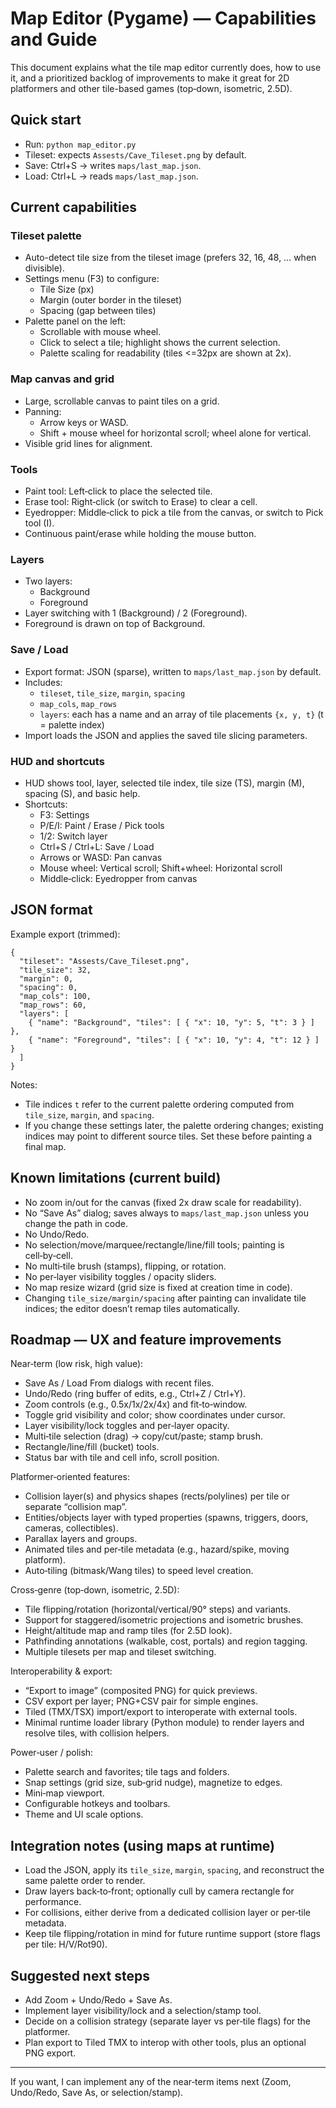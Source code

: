 # Map Editor (Pygame) — Capabilities and Guide

This document explains what the tile map editor currently does, how to use it, and a prioritized backlog of improvements to make it great for 2D platformers and other tile-based games (top‑down, isometric, 2.5D).

## Quick start

- Run: `python map_editor.py`
- Tileset: expects `Assests/Cave_Tileset.png` by default.
- Save: Ctrl+S → writes `maps/last_map.json`.
- Load: Ctrl+L → reads `maps/last_map.json`.

## Current capabilities

### Tileset palette
- Auto-detect tile size from the tileset image (prefers 32, 16, 48, … when divisible).
- Settings menu (F3) to configure:
  - Tile Size (px)
  - Margin (outer border in the tileset)
  - Spacing (gap between tiles)
- Palette panel on the left:
  - Scrollable with mouse wheel.
  - Click to select a tile; highlight shows the current selection.
  - Palette scaling for readability (tiles <=32px are shown at 2x).

### Map canvas and grid
- Large, scrollable canvas to paint tiles on a grid.
- Panning:
  - Arrow keys or WASD.
  - Shift + mouse wheel for horizontal scroll; wheel alone for vertical.
- Visible grid lines for alignment.

### Tools
- Paint tool: Left‑click to place the selected tile.
- Erase tool: Right‑click (or switch to Erase) to clear a cell.
- Eyedropper: Middle‑click to pick a tile from the canvas, or switch to Pick tool (I).
- Continuous paint/erase while holding the mouse button.

### Layers
- Two layers:
  - Background
  - Foreground
- Layer switching with 1 (Background) / 2 (Foreground).
- Foreground is drawn on top of Background.

### Save / Load
- Export format: JSON (sparse), written to `maps/last_map.json` by default.
- Includes:
  - `tileset`, `tile_size`, `margin`, `spacing`
  - `map_cols`, `map_rows`
  - `layers`: each has a name and an array of tile placements `{x, y, t}` (t = palette index)
- Import loads the JSON and applies the saved tile slicing parameters.

### HUD and shortcuts
- HUD shows tool, layer, selected tile index, tile size (TS), margin (M), spacing (S), and basic help.
- Shortcuts:
  - F3: Settings
  - P/E/I: Paint / Erase / Pick tools
  - 1/2: Switch layer
  - Ctrl+S / Ctrl+L: Save / Load
  - Arrows or WASD: Pan canvas
  - Mouse wheel: Vertical scroll; Shift+wheel: Horizontal scroll
  - Middle‑click: Eyedropper from canvas

## JSON format

Example export (trimmed):

```
{
  "tileset": "Assests/Cave_Tileset.png",
  "tile_size": 32,
  "margin": 0,
  "spacing": 0,
  "map_cols": 100,
  "map_rows": 60,
  "layers": [
    { "name": "Background", "tiles": [ { "x": 10, "y": 5, "t": 3 } ] },
    { "name": "Foreground", "tiles": [ { "x": 10, "y": 4, "t": 12 } ] }
  ]
}
```

Notes:
- Tile indices `t` refer to the current palette ordering computed from `tile_size`, `margin`, and `spacing`.
- If you change these settings later, the palette ordering changes; existing indices may point to different source tiles. Set these before painting a final map.

## Known limitations (current build)

- No zoom in/out for the canvas (fixed 2x draw scale for readability).
- No “Save As” dialog; saves always to `maps/last_map.json` unless you change the path in code.
- No Undo/Redo.
- No selection/move/marquee/rectangle/line/fill tools; painting is cell‑by‑cell.
- No multi‑tile brush (stamps), flipping, or rotation.
- No per‑layer visibility toggles / opacity sliders.
- No map resize wizard (grid size is fixed at creation time in code).
- Changing `tile_size/margin/spacing` after painting can invalidate tile indices; the editor doesn’t remap tiles automatically.

## Roadmap — UX and feature improvements

Near‑term (low risk, high value):
- Save As / Load From dialogs with recent files.
- Undo/Redo (ring buffer of edits, e.g., Ctrl+Z / Ctrl+Y).
- Zoom controls (e.g., 0.5x/1x/2x/4x) and fit‑to‑window.
- Toggle grid visibility and color; show coordinates under cursor.
- Layer visibility/lock toggles and per‑layer opacity.
- Multi‑tile selection (drag) → copy/cut/paste; stamp brush.
- Rectangle/line/fill (bucket) tools.
- Status bar with tile and cell info, scroll position.

Platformer‑oriented features:
- Collision layer(s) and physics shapes (rects/polylines) per tile or separate “collision map”.
- Entities/objects layer with typed properties (spawns, triggers, doors, cameras, collectibles).
- Parallax layers and groups.
- Animated tiles and per‑tile metadata (e.g., hazard/spike, moving platform).
- Auto‑tiling (bitmask/Wang tiles) to speed level creation.

Cross‑genre (top‑down, isometric, 2.5D):
- Tile flipping/rotation (horizontal/vertical/90° steps) and variants.
- Support for staggered/isometric projections and isometric brushes.
- Height/altitude map and ramp tiles (for 2.5D look).
- Pathfinding annotations (walkable, cost, portals) and region tagging.
- Multiple tilesets per map and tileset switching.

Interoperability & export:
- “Export to image” (composited PNG) for quick previews.
- CSV export per layer; PNG+CSV pair for simple engines.
- Tiled (TMX/TSX) import/export to interoperate with external tools.
- Minimal runtime loader library (Python module) to render layers and resolve tiles, with collision helpers.

Power‑user / polish:
- Palette search and favorites; tile tags and folders.
- Snap settings (grid size, sub‑grid nudge), magnetize to edges.
- Mini‑map viewport.
- Configurable hotkeys and toolbars.
- Theme and UI scale options.

## Integration notes (using maps at runtime)

- Load the JSON, apply its `tile_size`, `margin`, `spacing`, and reconstruct the same palette order to render.
- Draw layers back‑to‑front; optionally cull by camera rectangle for performance.
- For collisions, either derive from a dedicated collision layer or per‑tile metadata.
- Keep tile flipping/rotation in mind for future runtime support (store flags per tile: H/V/Rot90).

## Suggested next steps

- Add Zoom + Undo/Redo + Save As.
- Implement layer visibility/lock and a selection/stamp tool.
- Decide on a collision strategy (separate layer vs per‑tile flags) for the platformer.
- Plan export to Tiled TMX to interop with other tools, plus an optional PNG export.

---

If you want, I can implement any of the near‑term items next (Zoom, Undo/Redo, Save As, or selection/stamp).

